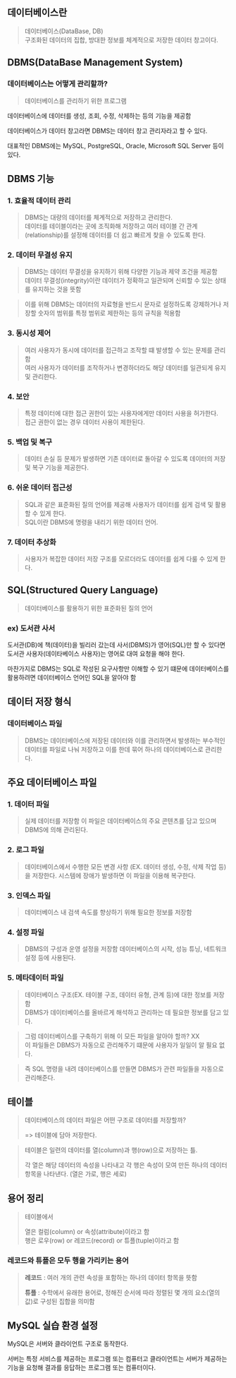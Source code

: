 ## 데이터베이스란   
> 데이터베이스(DataBase, DB)    
구조화된 데이터의 집합, 방대한 정보를 체계적으로 저장한 데이터 창고이다.   

## DBMS(DataBase Management System)  
### 데이터베이스는 어떻게 관리할까?   
> 데이터베이스를 관리하기 위한 프로그램   

데이터베이스에 데이터를 생성, 조회, 수정, 삭제하는 등의 기능을 제공함   

데이터베이스가 데이터 창고라면 DBMS는 데이터 창고 관리자라고 할 수 있다.  

대표적인 DBMS에는 MySQL, PostgreSQL, Oracle, Microsoft SQL Server 등이 있다.   

## DBMS 기능   
### 1. 효율적 데이터 관리  
> DBMS는 대량의 데이터를 체계적으로 저장하고 관리한다.  
데이터를 테이블이라는 곳에 조직화해 저장하고 여러 테이블 간 관계(relationship)를 설정해 데이터를 더 쉽고 빠르게 찾을 수 있도록 한다.   

### 2. 데이터 무결성 유지   
> DBMS는 데이터 무결성을 유지하기 위해 다양한 기능과 제약 조건을 제공함   
데이터 무결성(integrity)이란 데이터가 정확하고 일관되며 신뢰할 수 있는 상태를 유지하는 것을 뜻함   

> 이를 위해 DBMS는 데이터의 자료형을 반드시 문자로 설정하도록 강제하거나 저장할 숫자의 범위를 특정 범위로 제한하는 등의 규칙을 적용함   

### 3. 동시성 제어   
> 여러 사용자가 동시에 데이터를 접근하고 조작할 떄 발생할 수 있는 문제를 관리함   
여러 사용자가 데이터를 조작하거나 변경하더라도 해당 데이터를 일관되게 유지 및 관리한다.  

### 4. 보안   
> 특정 데이터에 대한 접근 권한이 있는 사용자에게만 데이터 사용을 허가한다.  
접근 권한이 없는 경우 데이터 사용이 제한된다.   

### 5. 백업 및 복구  
> 데이터 손실 등 문제가 발생하면 기존 데이터로 돌아갈 수 있도록 데이터의 저장 및 복구 기능을 제공한다.  

### 6. 쉬운 데이터 접근성   
> SQL과 같은 표준화된 질의 언어를 제공해 사용자가 데이터를 쉽게 검색 및 활용할 수 있게 한다.  
SQL이란 DBMS에 명령을 내리기 위한 데이터 언어.  

### 7. 데이터 추상화   
> 사용자가 복잡한 데이터 저장 구조를 모르더라도 데이터를 쉽게 다룰 수 있게 한다.   

## SQL(Structured Query Language)
> 데이터베이스를 활용하기 위한 표준화된 질의 언어 

### ex) 도서관 사서 
도서관(DB)에 책(데이터)을 빌리러 갔는데 사서(DBMS)가 영어(SQL)만 할 수 있다면 도서관 사용자(데이타베이스 사용자)는 영어로 대여 요청을 해야 한다.   

마찬가지로 DBMS는 SQL로 작성된 요구사항만 이해할 수 있기 떄문에 데이터베이스를 활용하려면 데이터베이스 언어인 SQL을 알아야 함 

## 데이터 저장 형식 
### 데이터베이스 파일 
> DBMS는 데이터베이스에 저장된 데이터와 이를 관리하면서 발생하는 부수적인 데이터를 파일로 나눠 저장하고 이를 한데 묶어 하나의 데이터베이스로 관리한다. 

## 주요 데이터베이스 파일 
### 1. 데이터 파일 
> 실제 데이터를 저장함 이 파일은 데이터베이스의 주요 콘텐츠를 담고 있으며 DBMS에 의해 관리된다.

### 2. 로그 파일
> 데이터베이스에서 수행한 모든 변경 사항 (EX. 데이터 생성, 수정, 삭제 작업 등)을 저장한다. 
시스템에 장애가 발생하면 이 파일을 이용해 복구한다. 

### 3. 인덱스 파일
> 데이터베이스 내 검색 속도를 향상하기 위해 필요한 정보를 저장함 

### 4. 설정 파일 
> DBMS의 구성과 운영 설정을 저장함 
데이터베이스의 시작, 성능 튜닝, 네트워크 설정 등에 사용된다.

### 5. 메타데이터 파일 
> 데이터베이스 구조(EX. 테이블 구조, 데이터 유형, 관계 등)에 대한 정보를 저장함   
DBMS가 데이터베이스를 올바르게 해석하고 관리하는 데 필요한 정보를 담고 있다.  

> 그럼 데이터베이스를 구축하기 위해 이 모든 파일을 알아야 할까? XX   
이 파일들은 DBMS가 자동으로 관리해주기 떄문에 사용자가 일일이 알 필요 없다.

> 즉 SQL 명령을 내려 데이터베이스를 만들면 DBMS가 관련 파일들을 자동으로 관리해준다. 

## 테이블 
> 데이터베이스의 데이터 파일은 어떤 구조로 데이터를 저장할까?  
> 
> => 테이블에 담아 저장한다. 

> 테이블은 일련의 데이터를 열(column)과 행(row)으로 저장하는 틀.  
> 
> 각 열은 해당 데이터의 속성을 나타내고 각 행은 속성이 모여 만든 하나의 데이터 항목을 나타낸다.
(열은 가로, 행은 세로)

## 용어 정리
> 테이블에서   
> 
> 열은 컬럼(column) or 속성(attribute)이라고 함  
> 행은 로우(row) or 레코드(record) or 튜플(tuple)이라고 함   

###  레코드와  튜플은 모두 행을 가리키는 용어
> **레코드** : 여러 개의 관련 속성을 포함하는 하나의 데이터 항목을 뜻함   
> 
> **튜플** : 수학에서 유래한 용어로, 정해진 순서에 따라 정렬된 몇 개의 요소(열의 값)로 구성된 집합을 의미함 

## MySQL 실습 환경 설정 
MySQL은 서버와 클라이언트 구조로 동작한다.   

서버는 특정 서비스를 제공하는 프로그램 또는 컴퓨터고 클라이언트는 서버가 제공하는 기능을 요청해 결과를 응답하는 프로그램 또는 컴퓨터이다. 
